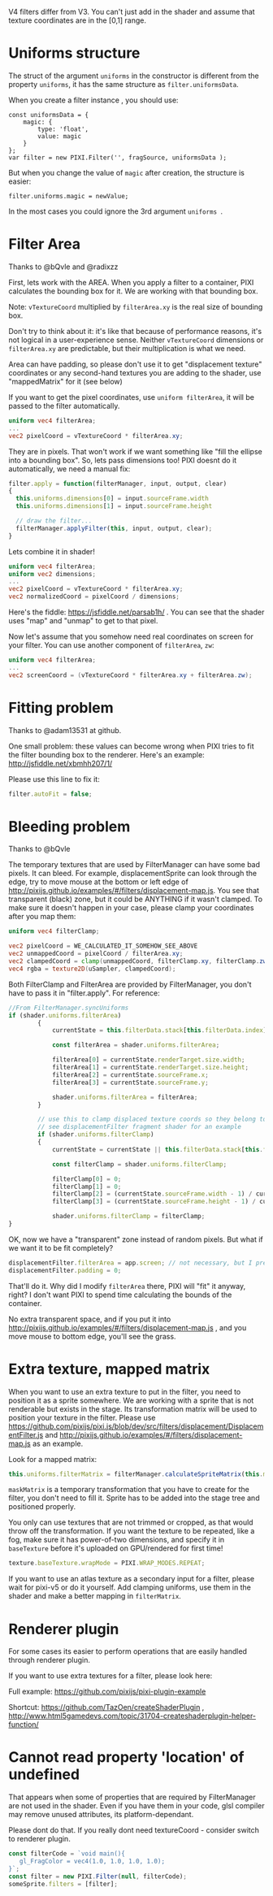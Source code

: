 V4 filters differ from V3. You can't just add in the shader and assume that texture coordinates are in the [0,1] range.

# Uniforms structure

The  struct of the argument `uniforms` in the  constructor  is different from the property `uniforms`, it has the same structure as `filter.uniformsData`.

When you create a filter instance , you should use:  
```
const uniformsData = {
    magic: {
        type: 'float',
        value: magic
    }
};
var filter = new PIXI.Filter('', fragSource, uniformsData );
```

But when you change the value of `magic` after creation, the structure is easier:

```
filter.uniforms.magic = newValue;
```

In the most cases you could ignore the 3rd  argument `uniforms `.

# Filter Area

Thanks to @bQvle and @radixzz

First, lets work with the AREA. When you apply a filter to a container, PIXI calculates the bounding box for it. We are working with that bounding box.

Note: `vTextureCoord` multiplied by `filterArea.xy` is the real size of bounding box.

Don't try to think about it: it's like that because of performance reasons, it's not logical in a user-experience sense. Neither `vTextureCoord` dimensions or `filterArea.xy` are predictable, but their multiplication is what we need. 

Area can have padding, so please don't use it to get "displacement texture" coordinates or any second-hand textures you are adding to the shader, use "mappedMatrix" for it (see below)

If you want to get the pixel coordinates, use `uniform filterArea`, it will be passed to the filter automatically.

```glsl
uniform vec4 filterArea;
...
vec2 pixelCoord = vTextureCoord * filterArea.xy;
```

They are in pixels. That won't work if we want something like "fill the ellipse into a bounding box". So, lets pass dimensions too! PIXI doesnt do it automatically, we need a manual fix:

```js
filter.apply = function(filterManager, input, output, clear)
{
  this.uniforms.dimensions[0] = input.sourceFrame.width
  this.uniforms.dimensions[1] = input.sourceFrame.height

  // draw the filter...
  filterManager.applyFilter(this, input, output, clear);
}
```

Lets combine it in shader!

```glsl
uniform vec4 filterArea;
uniform vec2 dimensions;
...
vec2 pixelCoord = vTextureCoord * filterArea.xy;
vec2 normalizedCoord = pixelCoord / dimensions;
```

Here's the fiddle: https://jsfiddle.net/parsab1h/ . You can see that the shader uses "map" and "unmap" to get to that pixel.

Now let's assume that you somehow need real coordinates on screen for your filter. You can use another component of `filterArea`, `zw`:

```glsl
uniform vec4 filterArea;
...
vec2 screenCoord = (vTextureCoord * filterArea.xy + filterArea.zw);
```

# Fitting problem

Thanks to @adam13531 at github.

One small problem: these values can become wrong when PIXI tries to fit the filter bounding box to the renderer. Here's an example: http://jsfiddle.net/xbmhh207/1/

Please use this line to fix it:

```js
filter.autoFit = false;
```

# Bleeding problem

Thanks to @bQvle

The temporary textures that are used by FilterManager can have some bad pixels. It can bleed. For example, displacementSprite can look through the edge, try to move mouse at the bottom or left edge of http://pixijs.github.io/examples/#/filters/displacement-map.js. You see that transparent (black) zone, but it could be ANYTHING if it wasn't clamped. To make sure it doesn't happen in your case, please clamp your coordinates after you map them:

```glsl
uniform vec4 filterClamp;

vec2 pixelCoord = WE_CALCULATED_IT_SOMEHOW_SEE_ABOVE
vec2 unmappedCoord = pixelCoord / filterArea.xy;
vec2 clampedCoord = clamp(unmappedCoord, filterClamp.xy, filterClamp.zw);
vec4 rgba = texture2D(uSampler, clampedCoord);
```

Both FilterClamp and FilterArea are provided by FilterManager, you don't have to pass it in "filter.apply". For reference:

```js
//From FilterManager.syncUniforms
if (shader.uniforms.filterArea)
        {
            currentState = this.filterData.stack[this.filterData.index];

            const filterArea = shader.uniforms.filterArea;

            filterArea[0] = currentState.renderTarget.size.width;
            filterArea[1] = currentState.renderTarget.size.height;
            filterArea[2] = currentState.sourceFrame.x;
            filterArea[3] = currentState.sourceFrame.y;

            shader.uniforms.filterArea = filterArea;
        }

        // use this to clamp displaced texture coords so they belong to filterArea
        // see displacementFilter fragment shader for an example
        if (shader.uniforms.filterClamp)
        {
            currentState = currentState || this.filterData.stack[this.filterData.index];

            const filterClamp = shader.uniforms.filterClamp;

            filterClamp[0] = 0;
            filterClamp[1] = 0;
            filterClamp[2] = (currentState.sourceFrame.width - 1) / currentState.renderTarget.size.width;
            filterClamp[3] = (currentState.sourceFrame.height - 1) / currentState.renderTarget.size.height;

            shader.uniforms.filterClamp = filterClamp;
}
```

OK, now we have a "transparent" zone instead of random pixels. But what if we want it to be fit completely?

```js
displacementFilter.filterArea = app.screen; // not necessary, but I prefer to do it.
displacementFilter.padding = 0;
```

That'll do it. Why did I modify `filterArea` there, PIXI will "fit" it anyway, right? I don't want PIXI to spend time calculating the bounds of the container.

No extra transparent space, and if you put it into http://pixijs.github.io/examples/#/filters/displacement-map.js , and you move mouse to bottom edge, you'll see the grass.

# Extra texture, mapped matrix

When you want to use an extra texture to put in the filter, you need to position it as a sprite somewhere. We are working with a sprite that is not renderable but exists in the stage. Its transformation matrix will be used to position your texture in the filter. Please use https://github.com/pixijs/pixi.js/blob/dev/src/filters/displacement/DisplacementFilter.js and http://pixijs.github.io/examples/#/filters/displacement-map.js as an example.

Look for a mapped matrix: 

```js
this.uniforms.filterMatrix = filterManager.calculateSpriteMatrix(this.maskMatrix, this.maskSprite);
```

`maskMatrix` is a temporary transformation that you have to create for the filter, you don't need to fill it. Sprite has to be added into the stage tree and positioned properly.

You only can use textures that are not trimmed or cropped, as that would throw off the transformation. If you want the texture to be repeated, like a fog, make sure it has power-of-two dimensions, and specify it in `baseTexture` before it's uploaded on GPU/rendered for first time!

```js
texture.baseTexture.wrapMode = PIXI.WRAP_MODES.REPEAT;
```
If you want to use an atlas texture as a secondary input for a filter, please wait for pixi-v5 or do it yourself. Add clamping uniforms, use them in the shader and make a better mapping in `filterMatrix`.

# Renderer plugin

For some cases its easier to perform operations that are easily handled through renderer plugin.

If you want to use extra textures for a filter, please look here:

Full example: https://github.com/pixijs/pixi-plugin-example

Shortcut: https://github.com/TazOen/createShaderPlugin , http://www.html5gamedevs.com/topic/31704-createshaderplugin-helper-function/

# Cannot read property 'location' of undefined

That appears when some of properties that are required by FilterManager are not used in the shader. Even if you have them in your code, glsl compiler may remove unused attributes, its platform-dependant.

Please dont do that. If you really dont need textureCoord - consider switch to renderer plugin.

```js
const filterCode = `void main(){
   gl_FragColor = vec4(1.0, 1.0, 1.0, 1.0);
}`;
const filter = new PIXI.Filter(null, filterCode);
someSprite.filters = [filter];
```


